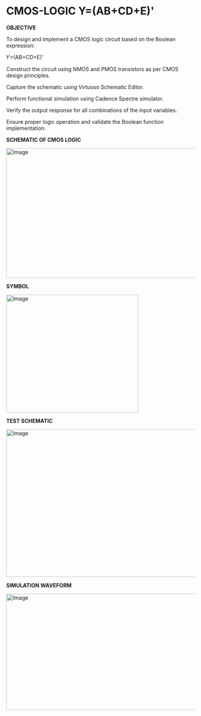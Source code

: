 # CMOS-LOGIC Y=(AB+CD+E)'

**OBJECTIVE**

To design and implement a CMOS logic circuit based on the Boolean expression:

𝑌=(AB+CD+E)'
​
 
Construct the circuit using NMOS and PMOS transistors as per CMOS design principles.

Capture the schematic using Virtuoso Schematic Editor.

Perform functional simulation using Cadence Spectre simulator.

Verify the output response for all combinations of the input variables.

Ensure proper logic operation and validate the Boolean function implementation.

**SCHEMATIC OF CMOS LOGIC**


<img width="524" height="347" alt="Image" src="https://github.com/user-attachments/assets/40ecf89f-4f1e-4af1-8dc8-3e126dde5ed5" />


**SYMBOL**


<img width="353" height="315" alt="Image" src="https://github.com/user-attachments/assets/13414dc8-176e-4177-b62d-ef9b2808e11e" />

**TEST SCHEMATIC**


<img width="667" height="395" alt="Image" src="https://github.com/user-attachments/assets/691b746a-564f-40cf-a203-5fb06eba4cc6" />


**SIMULATION WAVEFORM**


<img width="752" height="311" alt="Image" src="https://github.com/user-attachments/assets/f37d9de7-b23d-4f0f-9a1a-319476a1af49" />


